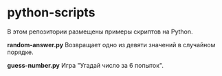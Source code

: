 # python-scripts
В этом репозитории размещены примеры скриптов на Python.

**random-answer.py**
Возвращает одно из девяти значений в случайном порядке. 

**guess-number.py**
Игра "Угадай число за 6 попыток".
